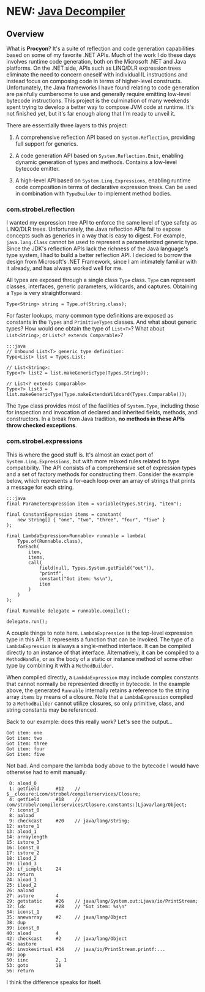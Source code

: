 # NEW: [Java Decompiler](https://bitbucket.org/mstrobel/com.strobel/wiki/Java%20Decompiler)

Overview
--------

What is **Procyon**?  It's a suite of reflection and code generation capabilities based on some of my favorite .NET APIs.  Much of the work I do these days involves runtime code generation, both on the Microsoft .NET and Java platforms.  On the .NET side, APIs such as LINQ/DLR expression trees eliminate the need to concern oneself with individual IL instructions and instead focus on composing code in terms of higher-level constructs.  Unfortunately, the Java frameworks I have found relating to code generation are painfully cumbersome to use and generally require emitting low-level bytecode instructions.  This project is the culmination of many weekends spent trying to develop a better way to compose JVM code at runtime.  It's not finished yet, but it's far enough along that I'm ready to unveil it.

There are essentially three layers to this project:

  1. A comprehensive reflection API based on `System.Reflection`, providing full support for generics.

  2. A code generation API based on `System.Reflection.Emit`, enabling dynamic generation of types and methods.  Contains a low-level bytecode emitter.
  
  3. A high-level API based on `System.Linq.Expressions`, enabling runtime code composition in terms of declarative expression trees.  Can be used in combination with `TypeBuilder` to implement method bodies.

### com.strobel.reflection

I wanted my expression tree API to enforce the same level of type safety as LINQ/DLR trees.  Unfortunately, the Java reflection APIs fail to expose concepts such as generics in a way that is easy to digest.  For example, `java.lang.Class` cannot be used to represent a parameterized generic type.  Since the JDK's reflection APIs lack the richness of the Java language's type system, I had to build a better reflection API.  I decided to borrow the design from Microsoft's .NET Framework, since I am intimately familiar with it already, and has always worked well for me.

All types are exposed through a single class `Type` class.  `Type` can represent classes, interfaces, generic parameters, wildcards, and captures.  Obtaining a `Type` is very straightforward:  
  
    Type<String> string = Type.of(String.class);

For faster lookups, many common type definitions are exposed as constants in the `Types` and `PrimitiveTypes` classes.  And what about generic types?  How would one obtain the type of `List<T>`?  What about `List<String>`, or `List<? extends Comparable>`?  
  
    :::java
    // Unbound List<T> generic type definition:
    Type<List> list = Types.List;
    
    // List<String>:
    Type<?> list2 = list.makeGenericType(Types.String));
    
    // List<? extends Comparable>
    Type<?> list3 = list.makeGenericType(Type.makeExtendsWildcard(Types.Comparable)));

The `Type` class provides most of the facilities of `System.Type`, including those for inspection and invocation of declared and inherited fields, methods, and constructors.  In a break from Java tradition, **no methods in these APIs throw checked exceptions**.

### com.strobel.expressions

This is where the good stuff is.  It's almost an exact port of `System.Linq.Expressions`, but with more relaxed rules related to type compatibility.  The API consists of a comprehensive set of expression types and a set of factory methods for constructing them.  Consider the example below, which represents a for-each loop over an array of strings that prints a message for each string.  
  
    :::java
    final ParameterExpression item = variable(Types.String, "item");

    final ConstantExpression items = constant(
        new String[] { "one", "two", "three", "four", "five" }
    );

    final LambdaExpression<Runnable> runnable = lambda(
        Type.of(Runnable.class),
        forEach(
            item,
            items,
            call(
                field(null, Types.System.getField("out")),
                "printf",
                constant("Got item: %s\n"),
                item
            )
        )
    );

    final Runnable delegate = runnable.compile();

    delegate.run();

A couple things to note here.  `LambdaExpression` is the top-level expression type in this API.  It represents a function that can be invoked.  The type of a `LambdaExpression` is always a single-method interface.  It can be compiled directly to an instance of that interface.  Alternatively, it can be compiled to a `MethodHandle`, or as the body of a static or instance method of some other type by combining it with a `MethodBuilder`.

When compiled directly, a `LambdaExpression` may include complex constants that cannot normally be represented directly in bytecode.  In the example above, the generated `Runnable` internally retains a reference to the string array `items` by means of a closure.  Note that a `LambdaExpression` compiled to a `MethodBuilder` cannot utilize closures, so only primitive, class, and string constants may be referenced.

Back to our example: does this really work?  Let's see the output...
  
    Got item: one
    Got item: two
    Got item: three
    Got item: four
    Got item: five

Not bad.  And compare the lambda body above to the bytecode I would have otherwise had to emit manually:

     0: aload_0
     1: getfield      #12    // $__closure:Lcom/strobel/compilerservices/Closure;
     4: getfield      #18    // com/strobel/compilerservices/Closure.constants:[Ljava/lang/Object;
     7: iconst_0
     8: aaload
     9: checkcast     #20    // java/lang/String;
    12: astore_1
    13: aload_1
    14: arraylength
    15: istore_3
    16: iconst_0
    17: istore_2
    18: iload_2
    19: iload_3
    20: if_icmplt     24
    23: return
    24: aload_1
    25: iload_2
    26: aaload
    27: astore        4
    29: getstatic     #26    // java/lang/System.out:Ljava/io/PrintStream;
    32: ldc           #28    // "Got item: %s\n"
    34: iconst_1
    35: anewarray     #2     // java/lang/Object
    38: dup
    39: iconst_0
    40: aload         4
    42: checkcast     #2     // java/lang/Object
    45: aastore
    46: invokevirtual #34    // java/io/PrintStream.printf:...
    49: pop
    50: iinc          2, 1
    53: goto          18
    56: return

I think the difference speaks for itself.